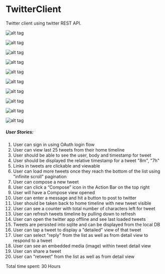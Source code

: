 TwitterClient
=============

Twitter client using twitter REST API.


![alt tag](https://raw.githubusercontent.com/nidhi1608/TwitterClient/master/Screenshots/Screenshot_2014-04-01-18-05-11.png)


![alt tag](https://raw.githubusercontent.com/nidhi1608/TwitterClient/master/Screenshots/Screenshot_2014-04-01-18-05-27.png)


![alt tag](https://raw.githubusercontent.com/nidhi1608/TwitterClient/master/Screenshots/Screenshot_2014-04-01-18-06-21.png)


![alt tag](https://raw.githubusercontent.com/nidhi1608/TwitterClient/master/Screenshots/Screenshot_2014-04-01-18-07-30.png)


![alt tag](https://raw.githubusercontent.com/nidhi1608/TwitterClient/master/Screenshots/Screenshot_2014-04-01-18-06-38.png)


![alt tag](https://raw.githubusercontent.com/nidhi1608/TwitterClient/master/Screenshots/Screenshot_2014-04-01-18-06-45.png)


![alt tag](https://raw.githubusercontent.com/nidhi1608/TwitterClient/master/Screenshots/Screenshot_2014-04-01-18-06-55.png)


![alt tag](https://raw.githubusercontent.com/nidhi1608/TwitterClient/master/Screenshots/Screenshot_2014-04-01-18-07-04.png)


![alt tag](https://raw.githubusercontent.com/nidhi1608/TwitterClient/master/Screenshots/Screenshot_2014-04-01-18-07-13.png)


![alt tag](https://raw.githubusercontent.com/nidhi1608/TwitterClient/master/Screenshots/Screenshot_2014-04-01-18-07-24.png)


##### User Stories:
1. User can sign in using OAuth login flow
2. User can view last 25 tweets from their home timeline
3. User should be able to see the user, body and timestamp for tweet
4. User should be displayed the relative timestamp for a tweet "8m", "7h"
5. Links in tweets are clickable and viewable
6. User can load more tweets once they reach the bottom of the list using "infinite scroll" pagination
7. User can compose a new tweet
8. User can click a “Compose” icon in the Action Bar on the top right
9. User will have a Compose view opened
10. User can enter a message and hit a button to post to twitter
11. User should be taken back to home timeline with new tweet visible
12. User can see a counter with total number of characters left for tweet
13. User can refresh tweets timeline by pulling down to refresh
14.  User can open the twitter app offline and see last loaded tweets
15.  Tweets are persisted into sqlite and can be displayed from the local DB
16.  User can tap a tweet to display a "detailed" view of that tweet
17.  User can select "reply" from the list as well as from detail view to respond to a tweet 
18.  User can see an embedded media (image) within tweet detail view
19.  User can share a tweet
20.  User can "retweet" from the list as well as from detail view


Total time spent: 30 Hours
